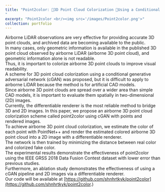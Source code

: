 ```yaml
---
title: "Point2color: 3D Point Cloud Colorization Using a Conditional Generative Network and Differentiable Rendering for Airborne LiDAR
"
excerpt: "Point2color <br/><img src='/images/Point2color.png'>"
collection: portfolio
---
```


Airborne LiDAR observations are very effective for providing accurate 3D point clouds, and archived data are becoming available to the public.  
In many cases, only geometric information is available in the published 3D point cloud observed by airborne LiDAR (airborne 3D point cloud), and geometric information alone is not readable.  
Thus, it is important to colorize airborne 3D point clouds to improve visual readability.  
A scheme for 3D point cloud colorization using a conditional generative adversarial network (cGAN) was proposed, but it is difficult to apply to airborne LiDAR because the method is for artificial CAD models.  
Since airborne 3D point clouds are spread over a wider area than simple CAD models, it is important to evaluate them spatially in two-dimensional (2D) images.  
Currently, the differentiable renderer is the most reliable method to bridge 3D and 2D images.
In this paper, we propose an airborne 3D point cloud colorization scheme called point2color using cGAN with points and rendered images.  
To achieve airborne 3D point cloud colorization, we estimate the color of each point with PointNet++ and render the estimated colored airborne 3D point cloud into a 2D image with a differentiable renderer.  
The network is then trained by minimizing the distance between real color and colorized fake color.  
The experimental results demonstrate the effectiveness of point2color using the IEEE GRSS 2018 Data Fusion Contest dataset with lower error than previous studies.  
Furthermore, an ablation study demonstrates the effectiveness of using a cGAN pipeline and 2D images via a differentiable renderer.  
Our code will be available at [https://github.com/shnhrtkyk/point2color](https://github.com/shnhrtkyk/point2color.)